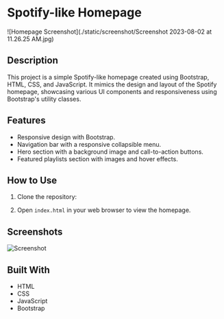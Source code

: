 # Spotify-like Homepage

![Homepage Screenshot](./static/screenshot/Screenshot 2023-08-02 at 11.26.25 AM.jpg)

## Description

This project is a simple Spotify-like homepage created using Bootstrap, HTML, CSS, and JavaScript. It mimics the design and layout of the Spotify homepage, showcasing various UI components and responsiveness using Bootstrap's utility classes.


## Features

- Responsive design with Bootstrap.
- Navigation bar with a responsive collapsible menu.
- Hero section with a background image and call-to-action buttons.
- Featured playlists section with images and hover effects.

## How to Use

1. Clone the repository:

2. Open `index.html` in your web browser to view the homepage.

## Screenshots

![Screenshot ](./static/screenshot/screenshot.png)


## Built With

- HTML
- CSS
- JavaScript
- Bootstrap




